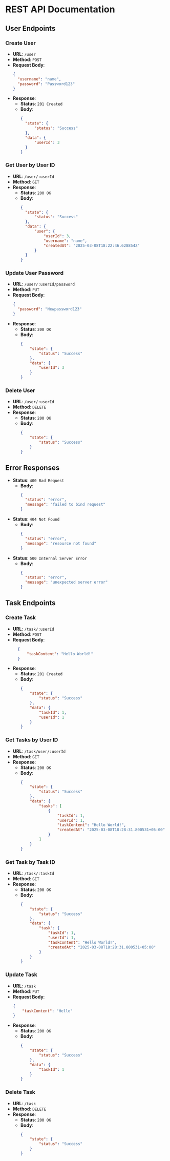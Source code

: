 # REST API Documentation


## User Endpoints

### Create User
- **URL**: `/user`
- **Method**: `POST`
- **Request Body**:
  ```json
  {
    "username": "name",
    "password": "Password123"
  }
  ```
- **Response**:
  - **Status**: `201 Created`
  - **Body**:
    ```json
    {
      "state": {
          "status": "Success"
      },
      "data": {
          "userId": 3
      }
    }
    ```

### Get User by User ID
- **URL**: `/user/:userId`
- **Method**: `GET`
- **Response**:
  - **Status**: `200 OK`
  - **Body**:
    ```json
    {
      "state": {
          "status": "Success"
      },
      "data": {
          "user": {
              "userId": 3,
              "username": "name",
              "createdAt": "2025-03-08T18:22:46.628854Z"
          }
      }
    }
    ```

### Update User Password
- **URL**: `/user/:userId/password`
- **Method**: `PUT`
- **Request Body**:
  ```json
  {
    "password": "Newpassword123"
  }
  ```
- **Response**:
  - **Status**: `200 OK`
  - **Body**:
    ```json
    {
        "state": {
            "status": "Success"
        },
        "data": {
            "userId": 3
        }
    }
    ```

### Delete User
- **URL**: `/user/:userId`
- **Method**: `DELETE`
- **Response**:
  - **Status**: `200 OK`
  - **Body**:
    ```json
    {
        "state": {
            "status": "Success"
        }
    }
    ```

## Error Responses
- **Status**: `400 Bad Request`
  - **Body**:
    ```json
    {
      "status": "error",
      "message": "failed to bind request"
    }
    ```
- **Status**: `404 Not Found`
  - **Body**:
    ```json
    {
      "status": "error",
      "message": "resource not found"
    }
    ```
- **Status**: `500 Internal Server Error`
  - **Body**:
    ```json
    {
      "status": "error",
      "message": "unexpected server error"
    }

## Task Endpoints

### Create Task
- **URL**: `/task/:userId`
- **Method**: `POST`
- **Request Body**:
  ```json
    {
        "taskContent": "Hello World!"
    }
  ```
- **Response**:
  - **Status**: `201 Created`
  - **Body**:
    ```json
    {
        "state": {
            "status": "Success"
        },
        "data": {
            "taskId": 1,
            "userId": 1
        }
    }
    ```

### Get Tasks by User ID
- **URL**: `/task/user/:userId`
- **Method**: `GET`
- **Response**:
  - **Status**: `200 OK`
  - **Body**:
    ```json
    {
        "state": {
            "status": "Success"
        },
        "data": {
            "tasks": [
                {
                    "taskId": 1,
                    "userId": 1,
                    "taskContent": "Hello World!",
                    "createdAt": "2025-03-08T18:28:31.800531+05:00"
                }
            ]
        }
    }
    ```

### Get Task by Task ID
- **URL**: `/task/:taskId`
- **Method**: `GET`
- **Response**:
  - **Status**: `200 OK`
  - **Body**:
    ```json
    {
        "state": {
            "status": "Success"
        },
        "data": {
            "task": {
                "taskId": 1,
                "userId": 1,
                "taskContent": "Hello World!",
                "createdAt": "2025-03-08T18:28:31.800531+05:00"
            }
        }
    }
    ```

### Update Task
- **URL**: `/task`
- **Method**: `PUT`
- **Request Body**:
  ```json
  {
      "taskContent": "Hello"
  }
  ```
- **Response**:
  - **Status**: `200 OK`
  - **Body**:
    ```json
    {
        "state": {
            "status": "Success"
        },
        "data": {
            "taskId": 1
        }
    }
    ```

### Delete Task
- **URL**: `/task`
- **Method**: `DELETE`
- **Response**:
  - **Status**: `200 OK`
  - **Body**:
    ```json
    {
        "state": {
            "status": "Success"
        }
    }
    ```